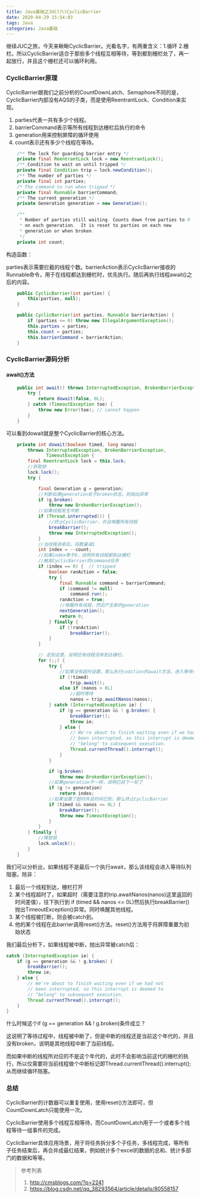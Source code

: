 ```yaml
---
title: Java基础之JUC(六)CyclicBarrier
date: 2020-04-29 15:54:03
tags: Java
categories: Java基础
---
```


继续JUC之旅，今天来瞅瞅CyclicBarrier。光看名字，有两重含义：1.循环 2.栅栏。所以CyclicBarrier适合于那些多个线程互相等待，等到都到栅栏处了，再一起放行，并且这个栅栏还可以循环利用。

<!-- more -->

### CyclicBarrier原理

CyclicBarrier跟我们之前分析的CountDownLatch、Semaphore不同的是，CyclicBarrier内部没有AQS的子类，而是使用ReentrantLock、Condition来实现。

1. parties代表一共有多少个线程。
2. barrierCommand表示等所有线程到达栅栏后执行的命令
3. generation用来控制屏障的循环使用
4. count表示还有多少个线程在等待。

```java
    /** The lock for guarding barrier entry */
    private final ReentrantLock lock = new ReentrantLock();
    /** Condition to wait on until tripped */
    private final Condition trip = lock.newCondition();
    /** The number of parties */
    private final int parties;
    /* The command to run when tripped */
    private final Runnable barrierCommand;
    /** The current generation */
    private Generation generation = new Generation();

    /**
     * Number of parties still waiting. Counts down from parties to 0
     * on each generation.  It is reset to parties on each new
     * generation or when broken.
     */
    private int count;
```

构造函数：

parties表示需要拦截的线程个数。barrierAction表示CyclicBarrier接收的Runnable命令，用于在线程都达到栅栏时，优先执行。随后再执行线程await()之后的内容。

```java
    public CyclicBarrier(int parties) {
        this(parties, null);
    }

    public CyclicBarrier(int parties, Runnable barrierAction) {
        if (parties <= 0) throw new IllegalArgumentException();
        this.parties = parties;
        this.count = parties;
        this.barrierCommand = barrierAction;
    }
```

### CyclicBarrier源码分析

#### await()方法

```java
    public int await() throws InterruptedException, BrokenBarrierException {
        try {
            return dowait(false, 0L);
        } catch (TimeoutException toe) {
            throw new Error(toe); // cannot happen
        }
    }
```

可以看到dowait就是整个CyclicBarrier的核心方法。
```java
    private int dowait(boolean timed, long nanos)
        throws InterruptedException, BrokenBarrierException,
               TimeoutException {
        final ReentrantLock lock = this.lock;
        //获取锁
        lock.lock();
        try {

            final Generation g = generation;
            //判断如果generation处于broken状态，则抛出异常
            if (g.broken)
                throw new BrokenBarrierException();
            //如果线程发生中断
            if (Thread.interrupted()) {
                //终止CyclicBarrier，并且唤醒所有线程
                breakBarrier();
                throw new InterruptedException();
            }
            //当线程进来后，将数量减1
            int index = --count;
            //如果index等于0，说明所有线程都到达栅栏
            //触发CyclicBarrier的command任务
            if (index == 0) {  // tripped
                boolean ranAction = false;
                try {
                    final Runnable command = barrierCommand;
                    if (command != null)
                        command.run();
                    ranAction = true;
                    //唤醒所有线程，然后产生新的generation
                    nextGeneration();
                    return 0;
                } finally {
                    if (!ranAction)
                        breakBarrier();
                }
            }

            // 走到这里，说明还有线程没有到达栅栏。
            for (;;) {
                try {
                    //如果没有超时设置，那么执行codition的await方法，进入等待队列
                    if (!timed)
                        trip.await();
                    else if (nanos > 0L)
                        //超时等待
                        nanos = trip.awaitNanos(nanos);
                } catch (InterruptedException ie) {
                    if (g == generation && ! g.broken) {
                        breakBarrier();
                        throw ie;
                    } else {
                        // We're about to finish waiting even if we had not
                        // been interrupted, so this interrupt is deemed to
                        // "belong" to subsequent execution.
                        Thread.currentThread().interrupt();
                    }
                }

                if (g.broken)
                    throw new BrokenBarrierException();
                //如果generation不一样，说明已经下一轮了
                if (g != generation)
                    return index;
                //如果设置了超时并且时间已到，那么终止CyclicBarrier
                if (timed && nanos <= 0L) {
                    breakBarrier();
                    throw new TimeoutException();
                }
            }
        } finally {
            //释放锁
            lock.unlock();
        }
    }
```

我们可以分析出，如果线程不是最后一个执行await，那么该线程会进入等待队列阻塞。除非：

1. 最后一个线程到达，栅栏打开
2. 某个线程超时了，如果超时（需要注意的trip.awaitNanos(nanos)这里返回的时间差值），往下执行到 if (timed && nanos <= 0L)然后执行breakBarrier()抛出TimeoutException()异常。同时唤醒其他线程。
3. 某个线程被打断，则会被catch到。
4. 他的某个线程在此barrier调用reset()方法。reset()方法用于将屏障重置为初始状态

我们最后分析下，如果线程被中断，抛出异常被catch后：

```java
catch (InterruptedException ie) {
    if (g == generation && ! g.broken) {
        breakBarrier();
        throw ie;
    } else {
        // We're about to finish waiting even if we had not
        // been interrupted, so this interrupt is deemed to
        // "belong" to subsequent execution.
        Thread.currentThread().interrupt();
    }
}
```

什么时候这个if (g == generation && ! g.broken)条件成立？

这说明了等待过程中，线程被中断了，但是中断的线程还是当前这个年代的，并且没有broken，说明是其他线程中断了当前线程。

而如果中断的线程所对应的不是这个年代的，此时不会影响当前这代的栅栏的执行，所以仅需要将当前线程做个中断标记即Thread.currentThread().interrupt();从而继续循环阻塞。

### 总结

CyclicBarrier的计数器可以重复使用，使用reset()方法即可，但CountDownLatch只能使用一次。

CyclicBarrier使用多个线程互相等待，而CountDownLatch用于一个或者多个线程等待一组事件的完成。

CyclicBarrier具体应用场景，用于将任务拆分多个子任务，多线程完成，等所有子任务结束后，再合并成最红结果，例如统计多个excel的数据的总和、统计多部门的数据和等等。



> 参考列表
>
> 1. http://cmsblogs.com/?p=2241
> 2. https://blog.csdn.net/qq_38293564/article/details/80558157

